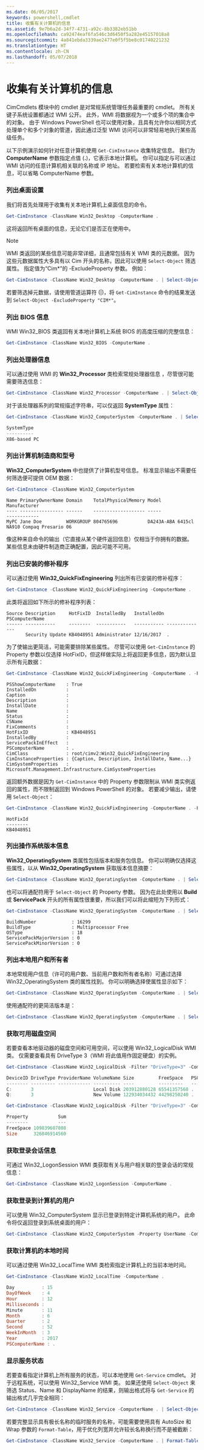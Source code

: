 ```yaml
---
ms.date: 06/05/2017
keywords: powershell,cmdlet
title: 收集有关计算机的信息
ms.assetid: 9e7b6a2d-34f7-4731-a92c-8b3382eb51bb
ms.openlocfilehash: ca92474eaf6fa546c3d6450f5a282e45157018a8
ms.sourcegitcommit: 4a841ebda3339ae2477e0f5f5be8c01740221232
ms.translationtype: HT
ms.contentlocale: zh-CN
ms.lasthandoff: 05/07/2018
---
```

# <a name="collecting-information-about-computers"></a>收集有关计算机的信息

CimCmdlets 模块中的 cmdlet 是对常规系统管理任务最重要的 cmdlet。
所有关键子系统设置都通过 WMI 公开。
此外，WMI 将数据视为一个或多个项的集合中的对象。
由于 Windows PowerShell 也可以使用对象，且具有允许你以相同方式处理单个和多个对象的管道，因此通过泛型 WMI 访问可以非常轻易地执行某些高级任务。

以下示例演示如何针对任意计算机使用 `Get-CimInstance` 收集特定信息。
我们为 **ComputerName** 参数指定点值 (**.**)，它表示本地计算机。
你可以指定与可以通过 WMI 访问的任意计算机相关联的名称或 IP 地址。
若要检索有关本地计算机的信息，可以省略 ComputerName 参数。

### <a name="listing-desktop-settings"></a>列出桌面设置

我们将首先处理用于收集有关本地计算机上桌面信息的命令。

```powershell
Get-CimInstance -ClassName Win32_Desktop -ComputerName .
```

这将返回所有桌面的信息，无论它们是否正在使用中。

> [!NOTE]
> WMI 类返回的某些信息可能非常详细，且通常包括有关 WMI 类的元数据。
因为这些元数据属性大多具有以 Cim 开头的名称，因此可以使用 `Select-Object` 筛选属性。
指定值为“Cim*”的 -ExcludeProperty 参数。
例如：

```powershell
Get-CimInstance -ClassName Win32_Desktop -ComputerName . | Select-Object -ExcludeProperty "CIM*"
```

若要筛选掉元数据，请使用管道运算符 (|)，将 `Get-CimInstance` 命令的结果发送到 `Select-Object -ExcludeProperty "CIM*"`。

### <a name="listing-bios-information"></a>列出 BIOS 信息

WMI Win32_BIOS 类返回有关本地计算机上系统 BIOS 的高度压缩的完整信息：

```powershell
Get-CimInstance -ClassName Win32_BIOS -ComputerName .
```

### <a name="listing-processor-information"></a>列出处理器信息

可以通过使用 WMI 的 **Win32_Processor** 类检索常规处理器信息 ，尽管很可能需要筛选信息：

```powershell
Get-CimInstance -ClassName Win32_Processor -ComputerName . | Select-Object -ExcludeProperty "CIM*"
```

对于该处理器系列的常规描述字符串，可以仅返回 **SystemType** 属性：

```powershell
Get-CimInstance -ClassName Win32_ComputerSystem -ComputerName . | Select-Object -Property SystemType

SystemType
----------
X86-based PC
```

### <a name="listing-computer-manufacturer-and-model"></a>列出计算机制造商和型号

**Win32_ComputerSystem** 中也提供了计算机型号信息。
标准显示输出不需要任何筛选便可提供 OEM 数据：

```powershell
Get-CimInstance -ClassName Win32_ComputerSystem
```

```output
Name PrimaryOwnerName Domain    TotalPhysicalMemory Model                   Manufacturer
---- ---------------- ------    ------------------- -----                   ------------
MyPC Jane Doe         WORKGROUP 804765696           DA243A-ABA 6415cl NA910 Compaq Presario 06
```

像这种来自命令的输出（它直接从某个硬件返回信息）仅相当于你拥有的数据。
某些信息未由硬件制造商正确配置，因此可能不可用。

### <a name="listing-installed-hotfixes"></a>列出已安装的修补程序

可以通过使用 **Win32_QuickFixEngineering** 列出所有已安装的修补程序：

```powershell
Get-CimInstance -ClassName Win32_QuickFixEngineering -ComputerName .
```

此类将返回如下所示的修补程序列表：

```output
Source Description     HotFixID  InstalledBy   InstalledOn PSComputerName
------ -----------     --------  -----------   ----------- --------------
       Security Update KB4048951 Administrator 12/16/2017  .
```

为了使输出更简洁，可能需要排除某些属性。
尽管可以使用 `Get-CimInstance` 的 Property 参数以仅选择 HotFixID，但这样做实际上将返回更多信息，因为默认显示所有元数据：

```powershell
Get-CimInstance -ClassName Win32_QuickFixEngineering -ComputerName . -Property HotFixID
```

```output
PSShowComputerName    : True
InstalledOn           :
Caption               :
Description           :
InstallDate           :
Name                  :
Status                :
CSName                :
FixComments           :
HotFixID              : KB4048951
InstalledBy           :
ServicePackInEffect   :
PSComputerName        : .
CimClass              : root/cimv2:Win32_QuickFixEngineering
CimInstanceProperties : {Caption, Description, InstallDate, Name...}
CimSystemProperties   : Microsoft.Management.Infrastructure.CimSystemProperties
```

返回额外数据是因为 `Get-CimInstance` 中的 Property 参数限制从 WMI 类实例返回的属性，而不限制返回到 Windows PowerShell 的对象。
若要减少输出，请使用 `Select-Object`：

```powershell
Get-CimInstance -ClassName Win32_QuickFixEngineering -ComputerName . -Property HotFixId | Select-Object -Property HotFixId
```

```output
HotFixId
--------
KB4048951
```

### <a name="listing-operating-system-version-information"></a>列出操作系统版本信息

**Win32_OperatingSystem** 类属性包括版本和服务包信息。
你可以明确仅选择这些属性，以从 **Win32_OperatingSystem** 获取版本信息摘要：

```powershell
Get-CimInstance -ClassName Win32_OperatingSystem -ComputerName . | Select-Object -Property BuildNumber,BuildType,OSType,ServicePackMajorVersion,ServicePackMinorVersion
```

也可以将通配符用于 `Select-Object` 的 Property 参数。
因为在此处使用以 **Build** 或 **ServicePack** 开头的所有属性很重要，所以我们可以将此缩短为下列形式：

```powershell
Get-CimInstance -ClassName Win32_OperatingSystem -ComputerName . | Select-Object -Property Build*,OSType,ServicePack*
```

```output
BuildNumber             : 16299
BuildType               : Multiprocessor Free
OSType                  : 18
ServicePackMajorVersion : 0
ServicePackMinorVersion : 0
```

### <a name="listing-local-users-and-owner"></a>列出本地用户和所有者

本地常规用户信息（许可的用户数、当前用户数和所有者名称）可通过选择 Win32_OperatingSystem 类的属性找到。
你可以明确选择使属性显示如下：

```powershell
Get-CimInstance -ClassName Win32_OperatingSystem -ComputerName . | Select-Object -Property NumberOfLicensedUsers,NumberOfUsers,RegisteredUser
```

使用通配符的更简洁版本是：

```powershell
Get-CimInstance -ClassName Win32_OperatingSystem -ComputerName . | Select-Object -Property *user*
```

### <a name="getting-available-disk-space"></a>获取可用磁盘空间

若要查看本地驱动器的磁盘空间和可用空间，可以使用 Win32_LogicalDisk WMI 类。
仅需要查看具有 DriveType 3（WMI 将此值用作固定硬盘）的实例。

```powershell
Get-CimInstance -ClassName Win32_LogicalDisk -Filter "DriveType=3" -ComputerName .

DeviceID DriveType ProviderName VolumeName Size         FreeSpace   PSComputerName
-------- --------- ------------ ---------- ----         ---------   --------------
C:       3                      Local Disk 203912880128 65541357568 .
Q:       3                      New Volume 122934034432 44298250240 .

Get-CimInstance -ClassName Win32_LogicalDisk -Filter "DriveType=3" -ComputerName . | Measure-Object -Property FreeSpace,Size -Sum | Select-Object -Property Property,Sum

Property           Sum
--------           ---
FreeSpace 109839607808
Size      326846914560
```

### <a name="getting-logon-session-information"></a>获取登录会话信息

可通过 Win32_LogonSession WMI 类获取有关与用户相关联的登录会话的常规信息：

```powershell
Get-CimInstance -ClassName Win32_LogonSession -ComputerName .
```

### <a name="getting-the-user-logged-on-to-a-computer"></a>获取登录到计算机的用户

可以使用 Win32_ComputerSystem 显示已登录到特定计算机系统的用户。
此命令将仅返回登录到系统桌面的用户：

```powershell
Get-CimInstance -ClassName Win32_ComputerSystem -Property UserName -ComputerName .
```

### <a name="getting-local-time-from-a-computer"></a>获取计算机的本地时间

可以通过使用 Win32_LocalTime WMI 类检索指定计算机上的当前本地时间。

```powershell
Get-CimInstance -ClassName Win32_LocalTime -ComputerName .

Day          : 15
DayOfWeek    : 4
Hour         : 12
Milliseconds :
Minute       : 11
Month        : 6
Quarter      : 2
Second       : 52
WeekInMonth  : 3
Year         : 2017
PSComputerName : .
```

### <a name="displaying-service-status"></a>显示服务状态

若要查看指定计算机上所有服务的状态，可以本地使用 `Get-Service` cmdlet。
对于远程系统，可以使用 Win32_Service WMI 类。
如果还使用 `Select-Object` 来筛选 Status、Name 和 DisplayName 的结果，则输出格式将与 `Get-Service` 的输出格式几乎完全相同：

```powershell
Get-CimInstance -ClassName Win32_Service -ComputerName . | Select-Object -Property Status,Name,DisplayName
```

若要完整显示具有极长名称的临时服务的名称，可能需要使用具有 AutoSize 和 Wrap 参数的 `Format-Table`，用于优化列宽并允许较长名称换行而不是被截断：

```powershell
Get-CimInstance -ClassName Win32_Service -ComputerName . | Format-Table -Property Status,Name,DisplayName -AutoSize -Wrap
```
